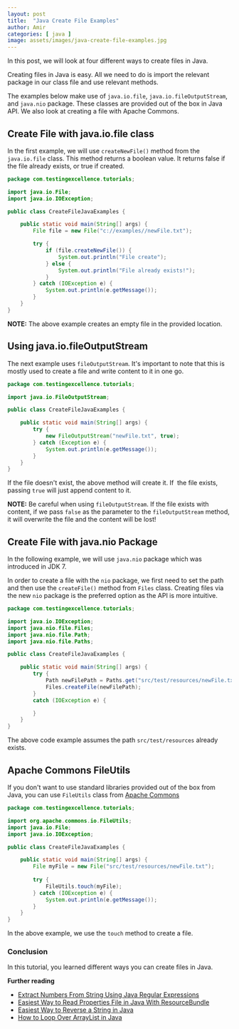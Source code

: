 ```yaml
---
layout: post
title:  "Java Create File Examples"
author: Amir
categories: [ java ]
image: assets/images/java-create-file-examples.jpg
---
```


In this post, we will look at four different ways to create files in Java.

Creating files in Java is easy. All we need to do is import the relevant package in our class file and use relevant methods.

The examples below make use of `java.io.file`, `java.io.fileOutputStream`, and `java.nio` package. These classes are provided out of the box in Java API. We also look at creating a file with Apache Commons.

## Create File with java.io.file class

In the first example, we will use `createNewFile()` method from the `java.io.file` class. This method returns a boolean value. It returns false if the file already exists, or true if created.

```java
package com.testingexcellence.tutorials;

import java.io.File;
import java.io.IOException;

public class CreateFileJavaExamples {

    public static void main(String[] args) {
        File file = new File("c://examples//newFile.txt");

        try {
            if (file.createNewFile()) {
                System.out.println("File create");
            } else {
                System.out.println("File already exists!");
            }
        } catch (IOException e) {
            System.out.println(e.getMessage());
        }
    }
}
```
**NOTE:** The above example creates an empty file in the provided location.

## Using java.io.fileOutputStream

The next example uses `fileOutputStream`. It's important to note that this is mostly used to create a file and write content to it in one go.

```java
package com.testingexcellence.tutorials;

import java.io.FileOutputStream;

public class CreateFileJavaExamples {

    public static void main(String[] args) {
        try {
            new FileOutputStream("newFile.txt", true);
        } catch (Exception e) {
            System.out.println(e.getMessage());
        }
    }
}
```

If the file doesn't exist, the above method will create it. If  the file exists, passing `true` will just append content to it.

**NOTE:** Be careful when using `fileOutputStream`. If the file exists with content, if we pass `false` as the parameter to the `fileOutputStream` method, it will overwrite the file and the content will be lost!

## Create File with java.nio Package

In the following example, we will use `java.nio` package which was introduced in JDK 7.

In order to create a file with the `nio` package, we first need to set the path and then use the `createFile()` method from `Files` class. Creating files via the new `nio` package is the preferred option as the API is more intuitive.

```java
package com.testingexcellence.tutorials;

import java.io.IOException;
import java.nio.file.Files;
import java.nio.file.Path;
import java.nio.file.Paths;

public class CreateFileJavaExamples {

    public static void main(String[] args) {
        try {
            Path newFilePath = Paths.get("src/test/resources/newFile.txt");
            Files.createFile(newFilePath);
        }
        catch (IOException e) {

        }
    }
}
```

The above code example assumes the path `src/test/resources` already exists.

## Apache Commons FileUtils

If you don't want to use standard libraries provided out of the box from Java, you can use `FileUtils` class from [Apache Commons](https://commons.apache.org/proper/commons-io/)

```java
package com.testingexcellence.tutorials;

import org.apache.commons.io.FileUtils;
import java.io.File;
import java.io.IOException;

public class CreateFileJavaExamples {

    public static void main(String[] args) {
        File myFile = new File("src/test/resources/newFile.txt");
        
        try {
            FileUtils.touch(myFile);
        } catch (IOException e) {
            System.out.println(e.getMessage());
        }
    }
}
```

In the above example, we use the `touch` method to create a file.

### Conclusion

In this tutorial, you learned different ways you can create files in Java.

**Further reading**

*   [Extract Numbers From String Using Java Regular Expressions](https://www.testingexcellence.com/extract-numbers-string-java-regular-expressions/)
*   [Easiest Way to Read Properties File in Java With ResourceBundle](https://www.testingexcellence.com/easiest-way-read-properties-file-java-resourcebundle/)
*   [Easiest Way to Reverse a String in Java](https://www.testingexcellence.com/reverse-string-java/)
*   [How to Loop Over ArrayList in Java](https://www.testingexcellence.com/java-loop-arraylist/)